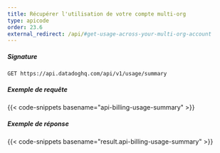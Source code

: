 ```yaml
---
title: Récupérer l'utilisation de votre compte multi-org
type: apicode
order: 23.6
external_redirect: /api/#get-usage-across-your-multi-org-account
---
```


##### Signature
`GET https://api.datadoghq.com/api/v1/usage/summary`
##### Exemple de requête
{{< code-snippets basename="api-billing-usage-summary" >}}
##### Exemple de réponse
{{< code-snippets basename="result.api-billing-usage-summary" >}}
